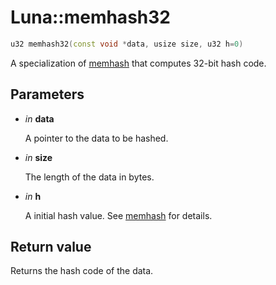 # Luna::memhash32

```c++
u32 memhash32(const void *data, usize size, u32 h=0)
```

A specialization of [memhash](group___runtime_hash_1gae0c40164557e718d6ee7b7c613210075.md) that computes 32-bit hash code. 



## Parameters
* *in* **data**

    A pointer to the data to be hashed. 

* *in* **size**

    The length of the data in bytes. 

* *in* **h**

    A initial hash value. See [memhash](group___runtime_hash_1gae0c40164557e718d6ee7b7c613210075.md) for details. 

## Return value
Returns the hash code of the data. 

